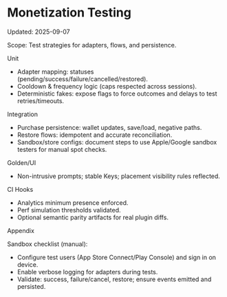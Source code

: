 # Monetization Testing

Updated: 2025-09-07

Scope: Test strategies for adapters, flows, and persistence.

Unit

-    Adapter mapping: statuses (pending/success/failure/cancelled/restored).
-    Cooldown & frequency logic (caps respected across sessions).
-    Deterministic fakes: expose flags to force outcomes and delays to test retries/timeouts.

Integration

-    Purchase persistence: wallet updates, save/load, negative paths.
-    Restore flows: idempotent and accurate reconciliation.
-    Sandbox/store configs: document steps to use Apple/Google sandbox testers for manual spot checks.

Golden/UI

-    Non-intrusive prompts; stable Keys; placement visibility rules reflected.

CI Hooks

-    Analytics minimum presence enforced.
-    Perf simulation thresholds validated.
-    Optional semantic parity artifacts for real plugin diffs.

Appendix

Sandbox checklist (manual):

-    Configure test users (App Store Connect/Play Console) and sign in on device.
-    Enable verbose logging for adapters during tests.
-    Validate: success, failure/cancel, restore; ensure events emitted and persisted.
